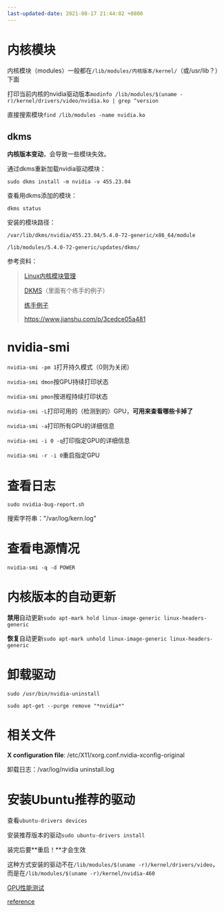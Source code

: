 ```yaml
---
last-updated-date: 2021-08-17 21:44:02 +0800
---
```


# 内核模块

内核模块（modules）一般都在`/lib/modules/内核版本/kernel/`（或/usr/lib？）下面

打印当前内核的nvidia驱动版本`modinfo /lib/modules/$(uname -r)/kernel/drivers/video/nvidia.ko | grep ^version`

直接搜索模块`find /lib/modules -name nvidia.ko`

## dkms

**内核版本变动**，会导致一些模块失效。

通过dkms重新加载nvidia驱动模块：

```shell
sudo dkms install -m nvidia -v 455.23.04
```

查看用dkms添加的模块：

```shell
dkms status
```

安装的模块路径：

`/var/lib/dkms/nvidia/455.23.04/5.4.0-72-generic/x86_64/module`

`/lib/modules/5.4.0-72-generic/updates/dkms/`

参考资料：

>[Linux内核模块管理](http://c.biancheng.net/view/1039.html)
>
>[DKMS](https://blog.csdn.net/fouweng/article/details/53435602)（里面有个练手的例子）
>
>[练手例子](https://www.cnblogs.com/wwang/archive/2011/06/21/2085571.html)
>
><https://www.jianshu.com/p/3cedce05a481>

# nvidia-smi

`nvidia-smi -pm 1`打开持久模式（0则为关闭）

`nvidia-smi dmon`按GPU持续打印状态

`nvidia-smi pmon`按进程持续打印状态

`nvidia-smi -L`打印可用的（检测到的）GPU，**可用来查看哪些卡掉了**

`nvidia-smi -a`打印所有GPU的详细信息

`nvidia-smi -i 0 -q`打印指定GPU的详细信息

`nvidia-smi -r -i 0`重启指定GPU

# 查看日志

`sudo nvidia-bug-report.sh`

搜索字符串："/var/log/kern.log"

# 查看电源情况

`nvidia-smi -q -d POWER`

# 内核版本的自动更新

**禁用**自动更新`sudo apt-mark hold linux-image-generic linux-headers-generic`

**恢复**自动更新`sudo apt-mark unhold linux-image-generic linux-headers-generic`

# 卸载驱动

`sudo /usr/bin/nvidia-uninstall`

`sudo apt-get --purge remove "*nvidia*"`

# 相关文件

**X configuration file**: /etc/X11/xorg.conf.nvidia-xconfig-original

卸载日志：/var/log/nvidia uninstall.log

# 安装Ubuntu推荐的驱动

查看`ubuntu-drivers devices`

安装推荐版本的驱动`sudo ubuntu-drivers install`

装完后要**重启！**才会生效

这种方式安装的驱动不在`/lib/modules/$(uname -r)/kernel/drivers/video`，而是在`/lib/modules/$(uname -r)/kernel/nvidia-460`

[GPU性能测试](https://linuxconfig.org/benchmark-your-graphics-card-on-linux#h5-1-ubuntu-debian)

[reference](https://zhuanlan.zhihu.com/p/59618999)